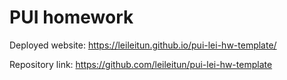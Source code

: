 # PUI homework

Deployed website: https://leileitun.github.io/pui-lei-hw-template/

Repository link: https://github.com/leileitun/pui-lei-hw-template
